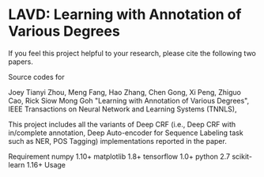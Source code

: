 # LAVD: Learning with Annotation of Various Degrees
If you feel this project helpful to your research, please cite the following two papers.

Source codes for

Joey Tianyi Zhou, Meng Fang, Hao Zhang, Chen Gong, Xi Peng, Zhiguo Cao, Rick Siow Mong Goh "Learning with Annotation of Various Degrees", IEEE Transactions on Neural Network and Learning Systems (TNNLS), 


This project includes all the variants of Deep CRF (i.e., Deep CRF with in/complete annotation, Deep Auto-encoder for Sequence Labeling task such as NER, POS Tagging) implementations reported in the paper. 


Requirement
numpy 1.10+
matplotlib 1.8+
tensorflow 1.0+
python 2.7
scikit-learn 1.16+
Usage
